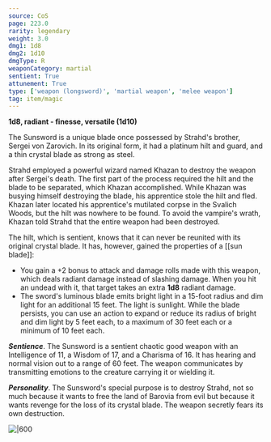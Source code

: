 ```yaml
---
source: CoS
page: 223.0
rarity: legendary
weight: 3.0
dmg1: 1d8
dmg2: 1d10
dmgType: R
weaponCategory: martial
sentient: True
attunement: True
type: ['weapon (longsword)', 'martial weapon', 'melee weapon']
tag: item/magic
---
```


**1d8, radiant - finesse, versatile (1d10)**

The Sunsword is a unique blade once possessed by Strahd's brother, Sergei von Zarovich. In its original form, it had a platinum hilt and guard, and a thin crystal blade as strong as steel.

Strahd employed a powerful wizard named Khazan to destroy the weapon after Sergei's death. The first part of the process required the hilt and the blade to be separated, which Khazan accomplished. While Khazan was busying himself destroying the blade, his apprentice stole the hilt and fled. Khazan later located his apprentice's mutilated corpse in the Svalich Woods, but the hilt was nowhere to be found. To avoid the vampire's wrath, Khazan told Strahd that the entire weapon had been destroyed.

The hilt, which is sentient, knows that it can never be reunited with its original crystal blade. It has, however, gained the properties of a [[sun blade]]:

- You gain a +2 bonus to attack and damage rolls made with this weapon, which deals radiant damage instead of slashing damage. When you hit an undead with it, that target takes an extra **1d8** radiant damage.
- The sword's luminous blade emits bright light in a 15-foot radius and dim light for an additional 15 feet. The light is sunlight. While the blade persists, you can use an action to expand or reduce its radius of bright and dim light by 5 feet each, to a maximum of 30 feet each or a minimum of 10 feet each.

**_Sentience_**. The Sunsword is a sentient chaotic good weapon with an Intelligence of 11, a Wisdom of 17, and a Charisma of 16. It has hearing and normal vision out to a range of 60 feet. The weapon communicates by transmitting emotions to the creature carrying it or wielding it.

**_Personality_**. The Sunsword's special purpose is to destroy Strahd, not so much because it wants to free the land of Barovia from evil but because it wants revenge for the loss of its crystal blade. The weapon secretly fears its own destruction.


![|600](https://5e.tools/img/items/CoS/Sunsword.png)